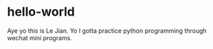 # hello-world
Aye yo this is Le Jian. 
Yo I gotta practice python programming through wechat mini programs.
